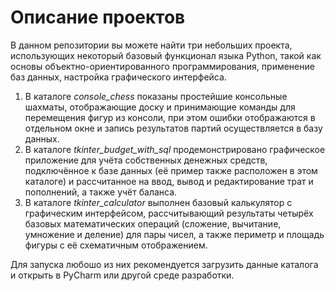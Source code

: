 # Описание проектов

В данном репозитории вы можете найти три небольших проекта, использующих некоторый базовый функционал языка Python, такой как основы объектно-ориентированного программирования, применение баз данных, настройка графического интерфейса.

1. В каталоге *console_chess* показаны простейшие консольные шахматы, отображающие доску и принимающие команды для перемещения фигур из консоли, при этом ошибки отображаются в отдельном окне и запись результатов партий осуществляется в базу данных.
2. В каталоге *tkinter_budget_with_sql* продемонстрировано графическое приложение для учёта собственных денежных средств, подключённое к базе данных (её пример также расположен в этом каталоге) и рассчитанное на ввод, вывод и редактирование трат и пополнений, а также учёт баланса.
3. В каталоге *tkinter_calculator* выполнен базовый калькулятор с графическим интерфейсом, рассчитывающий результаты четырёх базовых математических операций (сложение, вычитание, умножение и деление) для пары чисел, а также периметр и площадь фигуры с её схематичным отображением.

Для запуска любошо из них рекомендуется загрузить данные каталога и открыть в PyCharm или другой среде разработки.

